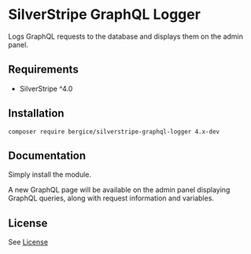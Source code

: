 # SilverStripe GraphQL Logger

Logs GraphQL requests to the database and displays them on the admin panel.

## Requirements

* SilverStripe ^4.0

## Installation

```
composer require bergice/silverstripe-graphql-logger 4.x-dev
```

## Documentation

Simply install the module.

A new GraphQL page will be available on the admin panel displaying GraphQL queries, along with request information and variables.

## License

See [License](license.md)
